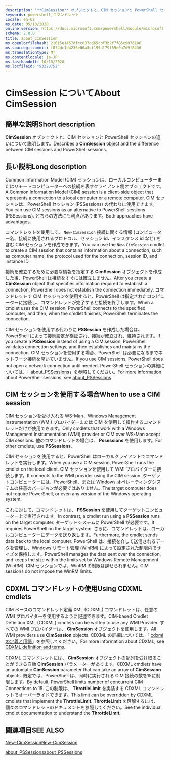 ```yaml
---
description: '**CimSession** オブジェクトと、CIM セッションと PowerShell セッションの違いについて説明します。'
keywords: powershell,コマンドレット
Locale: en-US
ms.date: 05/13/2020
online version: https://docs.microsoft.com/powershell/module/microsoft.powershell.core/about/about_cimsession?view=powershell-7&WT.mc_id=ps-gethelp
schema: 2.0.0
title: about_CimSession
ms.openlocfilehash: 21015e1457dfcc037dd65cbf3b2f7f85c9076106
ms.sourcegitcommit: f874dc1d4236e06a3df195d179f59e0a7d9f8436
ms.translationtype: MT
ms.contentlocale: ja-JP
ms.lasthandoff: 10/13/2020
ms.locfileid: "93220752"
---
```

# <a name="about-cimsession"></a><span data-ttu-id="c6103-104">CimSession について</span><span class="sxs-lookup"><span data-stu-id="c6103-104">About CimSession</span></span>

## <a name="short-description"></a><span data-ttu-id="c6103-105">簡単な説明</span><span class="sxs-lookup"><span data-stu-id="c6103-105">Short description</span></span>
<span data-ttu-id="c6103-106">**CimSession** オブジェクトと、CIM セッションと PowerShell セッションの違いについて説明します。</span><span class="sxs-lookup"><span data-stu-id="c6103-106">Describes a **CimSession** object and the difference between CIM sessions and PowerShell sessions.</span></span>

## <a name="long-description"></a><span data-ttu-id="c6103-107">長い説明</span><span class="sxs-lookup"><span data-stu-id="c6103-107">Long description</span></span>

<span data-ttu-id="c6103-108">Common Information Model (CIM) セッションは、ローカルコンピューターまたはリモートコンピューターへの接続を表すクライアント側オブジェクトです。</span><span class="sxs-lookup"><span data-stu-id="c6103-108">A Common Information Model (CIM) session is a client-side object that represents a connection to a local computer or a remote computer.</span></span> <span data-ttu-id="c6103-109">CIM セッションは、PowerShell セッション (PSSessions) の代わりに使用できます。</span><span class="sxs-lookup"><span data-stu-id="c6103-109">You can use CIM sessions as an alternative to PowerShell sessions (PSSessions).</span></span> <span data-ttu-id="c6103-110">どちらの方法にも利点があります。</span><span class="sxs-lookup"><span data-stu-id="c6103-110">Both approaches have advantages.</span></span>

<span data-ttu-id="c6103-111">コマンドレットを使用して、 `New-CimSession` 接続に関する情報 (コンピューター名、接続に使用されるプロトコル、セッション id、インスタンス id など) を含む CIM セッションを作成できます。</span><span class="sxs-lookup"><span data-stu-id="c6103-111">You can use the `New-CimSession` cmdlet to create a CIM session that contains information about a connection, such as computer name, the protocol used for the connection, session ID, and instance ID.</span></span>

<span data-ttu-id="c6103-112">接続を確立するために必要な情報を指定する **CimSession** オブジェクトを作成した後、PowerShell は接続をすぐには確立しません。</span><span class="sxs-lookup"><span data-stu-id="c6103-112">After you create a **CimSession** object that specifies information required to establish a connection, PowerShell does not establish the connection immediately.</span></span> <span data-ttu-id="c6103-113">コマンドレットで CIM セッションを使用すると、PowerShell は指定されたコンピューターに接続し、コマンドレットが完了すると接続を終了します。</span><span class="sxs-lookup"><span data-stu-id="c6103-113">When a cmdlet uses the CIM session, PowerShell connects to the specified computer, and then, when the cmdlet finishes, PowerShell terminates the connection.</span></span>

<span data-ttu-id="c6103-114">CIM セッションを使用する代わりに **PSSession** を作成した場合は、PowerShell によって接続設定が検証され、接続が確立され、維持されます。</span><span class="sxs-lookup"><span data-stu-id="c6103-114">If you create a **PSSession** instead of using a CIM session, PowerShell validates connection settings, and then establishes and maintains the connection.</span></span> <span data-ttu-id="c6103-115">CIM セッションを使用する場合、PowerShell は必要になるまでネットワーク接続を開いていません。</span><span class="sxs-lookup"><span data-stu-id="c6103-115">If you use CIM sessions, PowerShell does not open a network connection until needed.</span></span> <span data-ttu-id="c6103-116">PowerShell セッションの詳細については、「 [about_PSSessions](about_PSSessions.md)」を参照してください。</span><span class="sxs-lookup"><span data-stu-id="c6103-116">For more information about PowerShell sessions, see [about_PSSessions](about_PSSessions.md).</span></span>

## <a name="when-to-use-a-cim-session"></a><span data-ttu-id="c6103-117">CIM セッションを使用する場合</span><span class="sxs-lookup"><span data-stu-id="c6103-117">When to use a CIM session</span></span>

<span data-ttu-id="c6103-118">CIM セッションを受け入れる WS-Man、Windows Management Instrumentation (WMI) プロバイダーまたは CIM を使用して操作するコマンドレットだけが使用できます。</span><span class="sxs-lookup"><span data-stu-id="c6103-118">Only cmdlets that work with a Windows Management Instrumentation (WMI) provider or CIM over WS-Man accept CIM sessions.</span></span> <span data-ttu-id="c6103-119">他のコマンドレットの場合は、 **Pssessions** を使用します。</span><span class="sxs-lookup"><span data-stu-id="c6103-119">For other cmdlets, use **PSSessions**.</span></span>

<span data-ttu-id="c6103-120">CIM セッションを使用すると、PowerShell はローカルクライアントでコマンドレットを実行します。</span><span class="sxs-lookup"><span data-stu-id="c6103-120">When you use a CIM session, PowerShell runs the cmdlet on the local client.</span></span> <span data-ttu-id="c6103-121">CIM セッションを使用して WMI プロバイダーに接続します。</span><span class="sxs-lookup"><span data-stu-id="c6103-121">It connects to the WMI provider using the CIM session.</span></span> <span data-ttu-id="c6103-122">ターゲットコンピューターには、PowerShell、または Windows オペレーティングシステムの任意のバージョンが必要ではありません。</span><span class="sxs-lookup"><span data-stu-id="c6103-122">The target computer does not require PowerShell, or even any version of the Windows operating system.</span></span>

<span data-ttu-id="c6103-123">これに対して、コマンドレットは、 **PSSession** を使用してターゲットコンピューター上で実行されます。</span><span class="sxs-lookup"><span data-stu-id="c6103-123">In contrast, a cmdlet run using a **PSSession** runs on the target computer.</span></span>
<span data-ttu-id="c6103-124">ターゲットシステムに PowerShell が必要です。</span><span class="sxs-lookup"><span data-stu-id="c6103-124">It requires PowerShell on the target system.</span></span> <span data-ttu-id="c6103-125">さらに、コマンドレットは、ローカルコンピューターにデータを送り返します。</span><span class="sxs-lookup"><span data-stu-id="c6103-125">Furthermore, the cmdlet sends data back to the local computer.</span></span> <span data-ttu-id="c6103-126">PowerShell は、接続を介して送信されるデータを管理し、Windows リモート管理 (WinRM) によって設定された制限内でサイズを保持します。</span><span class="sxs-lookup"><span data-stu-id="c6103-126">PowerShell manages the data sent over the connection, and keeps the size within the limits set by Windows Remote Management (WinRM).</span></span> <span data-ttu-id="c6103-127">CIM セッションでは、WinRM の制限は課せられません。</span><span class="sxs-lookup"><span data-stu-id="c6103-127">CIM sessions do not impose the WinRM limits.</span></span>

## <a name="using-cdxml-cmdlets"></a><span data-ttu-id="c6103-128">CDXML コマンドレットの使用</span><span class="sxs-lookup"><span data-stu-id="c6103-128">Using CDXML cmdlets</span></span>

<span data-ttu-id="c6103-129">CIM ベースのコマンドレット定義 XML (CDXML) コマンドレットは、任意の WMI プロバイダーを使用するように記述できます。</span><span class="sxs-lookup"><span data-stu-id="c6103-129">CIM-based Cmdlet Definition XML (CDXML) cmdlets can be written to use any WMI Provider.</span></span> <span data-ttu-id="c6103-130">すべての WMI プロバイダーは、 **CimSession** オブジェクトを使用します。</span><span class="sxs-lookup"><span data-stu-id="c6103-130">All WMI providers use **CimSession** objects.</span></span> <span data-ttu-id="c6103-131">CDXML の詳細については、「 [cdxml の定義と用語](/previous-versions/windows/desktop/wmi_v2/cdxml-overview)」を参照してください。</span><span class="sxs-lookup"><span data-stu-id="c6103-131">For more information about CDXML, see [CDXML definition and terms](/previous-versions/windows/desktop/wmi_v2/cdxml-overview).</span></span>

<span data-ttu-id="c6103-132">CDXML コマンドレットには、 **CimSession** オブジェクトの配列を受け取ることができる自動 **CimSession** パラメーターがあります。</span><span class="sxs-lookup"><span data-stu-id="c6103-132">CDXML cmdlets have an automatic **CimSession** parameter that can take an array of **CimSession** objects.</span></span> <span data-ttu-id="c6103-133">既定では、PowerShell は、同時に実行される CIM 接続の数を15に制限します。</span><span class="sxs-lookup"><span data-stu-id="c6103-133">By default, PowerShell limits number of concurrent CIM Connections to 15.</span></span> <span data-ttu-id="c6103-134">この制限は、 **ThrottleLimit** を実装する CDXML コマンドレットでオーバーライドできます。</span><span class="sxs-lookup"><span data-stu-id="c6103-134">This limit can be overridden by CDXML cmdlets that implement the **ThrottleLimit**.</span></span> <span data-ttu-id="c6103-135">**ThrottleLimit** を理解するには、個々のコマンドレットのドキュメントを参照してください。</span><span class="sxs-lookup"><span data-stu-id="c6103-135">See the individual cmdlet documentation to understand the **ThrottleLimit**.</span></span>

## <a name="see-also"></a><span data-ttu-id="c6103-136">関連項目</span><span class="sxs-lookup"><span data-stu-id="c6103-136">SEE ALSO</span></span>

[<span data-ttu-id="c6103-137">New-CimSession</span><span class="sxs-lookup"><span data-stu-id="c6103-137">New-CimSession</span></span>](xref:CimCmdlets.New-CimSession)

[<span data-ttu-id="c6103-138">about_PSSessions</span><span class="sxs-lookup"><span data-stu-id="c6103-138">about_PSSessions</span></span>](about_PSSessions.md)
